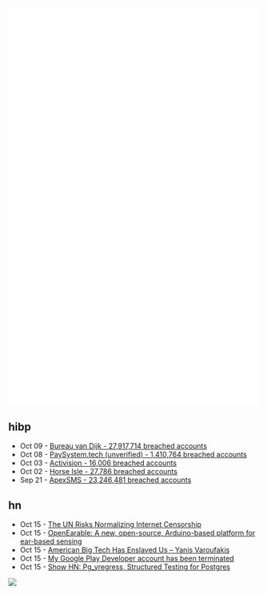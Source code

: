 ![Metrics](https://raw.githubusercontent.com/phixion/phixion/master/metrics.svg)

## hibp

<!--
for https://github.com/phixion/phixion/blob/main/.github/workflows/feeds.yml
-->
<!--START_SECTION:haveibeenpwnd-->
- Oct 09 - [Bureau van Dijk - 27,917,714 breached accounts](https://haveibeenpwned.com/PwnedWebsites#BVD)
- Oct 08 - [PaySystem.tech (unverified) - 1,410,764 breached accounts](https://haveibeenpwned.com/PwnedWebsites#PaySystemTech)
- Oct 03 - [Activision - 16,006 breached accounts](https://haveibeenpwned.com/PwnedWebsites#Activision)
- Oct 02 - [Horse Isle - 27,786 breached accounts](https://haveibeenpwned.com/PwnedWebsites#HorseIsle)
- Sep 21 - [ApexSMS - 23,246,481 breached accounts](https://haveibeenpwned.com/PwnedWebsites#ApexSMS)
<!--END_SECTION:haveibeenpwnd-->

## hn

<!--
for https://github.com/phixion/phixion/blob/main/.github/workflows/feeds.yml
-->
<!--START_SECTION:hn-->
- Oct 15 - [The UN Risks Normalizing Internet Censorship](https://www.wired.com/story/united-nations-igf-saudi-arabia-russia/)
- Oct 15 - [OpenEarable: A new, open-source, Arduino-based platform for ear-based sensing](https://open-earable.teco.edu/)
- Oct 15 - [American Big Tech Has Enslaved Us – Yanis Varoufakis](https://www.youtube.com/watch?v=VatYrw0uqjU)
- Oct 15 - [My Google Play Developer account has been terminated](https://medium.com/@raffaelet/my-seven-years-old-google-play-developer-account-has-been-terminated-ed321754cd51)
- Oct 15 - [Show HN: Pg_yregress, Structured Testing for Postgres](https://github.com/omnigres/omnigres/tree/master/pg_yregress)
<!--END_SECTION:hn-->

<!--
for https://yhype.me
-->
![](https://hit.yhype.me/github/profile?user_id=13013670)
